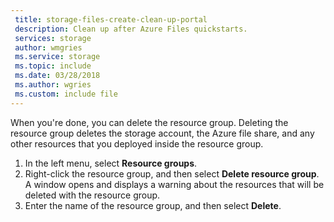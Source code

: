 ```yaml
---
 title: storage-files-create-clean-up-portal
 description: Clean up after Azure Files quickstarts.
 services: storage
 author: wmgries
 ms.service: storage
 ms.topic: include
 ms.date: 03/28/2018
 ms.author: wgries
 ms.custom: include file
---
```

When you're done, you can delete the resource group. Deleting the resource group deletes the storage account, the Azure file share, and any other resources that you deployed inside the resource group.

1. In the left menu, select **Resource groups**.
2. Right-click the resource group, and then select **Delete resource group**. A window opens and displays a warning about the resources that will be deleted with the resource group.
3. Enter the name of the resource group, and then select **Delete**.